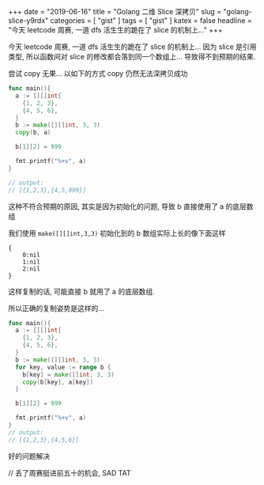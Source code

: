 +++
date = "2019-06-16"
title = "Golang 二维 Slice 深拷贝"
slug = "golang-slice-y9rdx"
categories = [ "gist" ]
tags = [ "gist" ]
katex = false
headline = "今天 leetcode 周赛, 一道 dfs 活生生的跪在了 slice 的机制上..."
+++

今天 leetcode 周赛, 一道 dfs 活生生的跪在了 slice 的机制上... 因为 slice 是引用类型, 所以函数间对 slice 的修改都会落到同一个数组上... 导致得不到预期的结果.

尝试 copy 无果... 以如下的方式 copy 仍然无法深拷贝成功

```go
func main(){
  a := [][]int{
    {1, 2, 3},
    {4, 5, 6},
  }
  b := make([][]int, 3, 3)
  copy(b, a)

  b[1][2] = 999

  fmt.printf("%+v", a)
}

// output:
// [{1,2,3},{4,5,999}]
```

这种不符合预期的原因, 其实是因为初始化的问题, 导致 b 直接使用了 a 的底层数组

我们使用 `make([][]int,3,3)` 初始化到的 b 数组实际上长的像下面这样
```
{
	0:nil
	1:nil
    2:nil
}
```

这样复制的话, 可能直接 b 就用了 a 的底层数组.

所以正确的复制姿势是这样的...

```go
func main(){
  a := [][]int{
    {1, 2, 3},
    {4, 5, 6},
  }
  b := make([][]int, 3, 3)
  for key, value := range b {
    b[key] = make([]int, 3, 3)
    copy(b[key], a[key])
  }

  b[1][2] = 999

  fmt.printf("%+v", a)
}
// output:
// [{1,2,3},{4,5,6}]
```

好的问题解决

// 丢了周赛挺进前五十的机会, SAD TAT